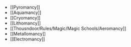 - [[Pyromancy]]
- [[Aquamancy]]
- [[Cryomancy]]
- [[Lithomancy]]
- [[Thousndoor/Rules/Magic/Magic Schools/Aeromancy]]
- [[Metallomancy]]
- [[Electromancy]]
